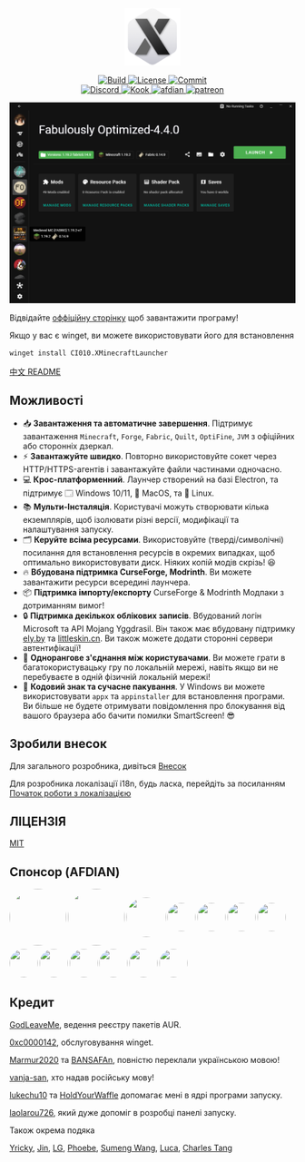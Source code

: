 <p align="center">
  <a href="https://xmcl.app" target="_blank">
    <img alt="Logo" width="100" src="xmcl-electron-app/icons/dark@256x256.png">
  </a>
</p>

<p align="center">
  <a href="https://github.com/Voxelum/x-minecraft-launcher">
    <img src="https://github.com/Voxelum/x-minecraft-launcher/workflows/Build/badge.svg" alt="Build">
  </a>
  <a href="https://github.com/Voxelum/x-minecraft-launcher/blob/master/LICENSE">
    <img src="https://img.shields.io/npm/l/@xmcl/core.svg" alt="License">
  </a>
  <a href="https://conventionalcommits.org">
    <img src="https://img.shields.io/badge/Conventional%20Commits-1.0.0-yellow.svg" alt="Commit">
  </a>
  <br>
  <a href="https://discord.gg/W5XVwYY7GQ">
    <img src="https://discord.com/api/guilds/405213567118213121/widget.png" alt="Discord">
  </a>
  <a href="https://kook.top/gqjSHh">
    <img src="https://img.shields.io/endpoint?url=https://api.xmcl.app/kook-badge" alt="Kook">
  </a>
  <a href="https://afdian.net/@ci010">
    <img src="https://img.shields.io/endpoint?url=https://api.xmcl.app/afdian-badge" alt="afdian">
  </a>
  <a href="https://patreon.com/xmcl">
    <img src="https://img.shields.io/endpoint.svg?url=https%3A%2F%2Fshieldsio-patreon.vercel.app%2Fapi%3Fusername%3Dxmcl%26type%3Dpledges" alt="patreon">
  </a>
</p>

![home](assets/home.png)

Відвідайте [оффіційну сторінку](https://xmcl.app) щоб завантажити програму!

Якщо у вас є winget, ви можете використовувати його для встановлення

```bash
winget install CI010.XMinecraftLauncher
```

[中文 README](README.zh.md)

## Можливості

- 📥 **Завантаження та автоматичне завершення**. Підтримує завантаження `Minecraft`, `Forge`, `Fabric`, `Quilt`, `OptiFine`, `JVM` з офіційних або сторонніх дзеркал.
- ⚡️ **Завантажуйте швидко**. Повторно використовуйте сокет через HTTP/HTTPS-агентів і завантажуйте файли частинами одночасно.
- 💻 **Крос-платформенний**. Лаунчер створений на базі Electron, та підтримує 🗔 Windows 10/11, 🍎 MacOS, та 🐧 Linux.
- 📚 **Мульти-Інсталяція**. Користувачі можуть створювати кілька екземплярів, щоб ізолювати різні версії, модифікації та налаштування запуску.
- 🗂 **Керуйте всіма ресурсами**. Використовуйте (тверді/символічні) посилання для встановлення ресурсів в окремих випадках, щоб оптимально використовувати диск. Ніяких копій модів скрізь! 😆
- 🔥 **Вбудована підтримка CurseForge, Modrinth**. Ви можете завантажити ресурси всередині лаунчера.
- 📦 **Підтримка імпорту/експорту** CurseForge & Modrinth Модпаки з дотриманням вимог!
- 🔒 **Підтримка декількох облікових записів**. Вбудований логін Microsoft та API Mojang Yggdrasil. Він також має вбудовану підтримку [ely.by](https://ely.by/) та [littleskin.cn](https://littleskin.cn). Ви також можете додати сторонні сервери автентифікації!
- 🔗 **Однорангове з'єднання між користувачами**. Ви можете грати в багатокористувацьку гру по локальній мережі, навіть якщо ви не перебуваєте в одній фізичній локальній мережі!
- 🔑 **Кодовий знак та сучасне пакування**. У Windows ви можете використовувати `appx` та `appinstaller` для встановлення програми. Ви більше не будете отримувати повідомлення про блокування від вашого браузера або бачити помилки SmartScreen! 😎

## Зробили внесок

Для загального розробника, дивіться [Внесок](./CONTRIBUTING.md)

Для розробника локалізації i18n, будь ласка, перейдіть за посиланням [Початок роботи з локалізацією](./CONTRIBUTING.i18n.md)

## ЛІЦЕНЗІЯ

[MIT](LICENSE)

## Спонсор (AFDIAN)

<!-- afdian-start -->
<div style="display: flex; align-items: center; justify-items:center; gap: 0.2em; flex-wrap: wrap;">
<a title="爱发电用户_9d663: ￥390.00" href="https://afdian.net/u/9d663ec6fb6711ec9ace52540025c377"> <img width="100" height="100" style="border-radius: 100%" src="https://pic1.afdiancdn.com/default/avatar/avatar-purple.png?imageView2/1/"> </a>
<a title="爱发电用户_19e29: ￥300.00" href="https://afdian.net/u/19e292c21a1d11ee929a52540025c377"> <img width="100" height="100" style="border-radius: 100%" src="https://pic1.afdiancdn.com/default/avatar/avatar-purple.png?imageView2/1/"> </a>
<a title="ahdg: ￥180.00" href="https://afdian.net/u/dd9058ce20df11eba5c052540025c377"> <img width="70" height="70" style="border-radius: 100%" src="https://pic1.afdiancdn.com/user/dd9058ce20df11eba5c052540025c377/avatar/0c776e6de1b1027e951c6d94919eb781_w1280_h1024_s364.jpg"> </a>
<a title="Kandk: ￥30.00" href="https://afdian.net/u/404b86a078e111ecab3652540025c377"> <img width="50" height="50" style="border-radius: 100%" src="https://pic1.afdiancdn.com/user/404b86a078e111ecab3652540025c377/avatar/dfa3e35a696d8d8af5425dd400d68a8d_w607_h527_s432.png"> </a>
<a title="白雨 楠: ￥30.00" href="https://afdian.net/u/7f6ad7161b3e11eb8d0e52540025c377"> <img width="50" height="50" style="border-radius: 100%" src="https://pic1.afdiancdn.com/user/7f6ad7161b3e11eb8d0e52540025c377/avatar/1fa3b75648a15aea8da202c6108d659b_w1153_h1153_s319.jpeg"> </a>
<a title="圣剑: ￥30.00" href="https://afdian.net/u/ef50bc78b3d911ecb85352540025c377"> <img width="50" height="50" style="border-radius: 100%" src="https://pic1.afdiancdn.com/user/user_upload_osl/8a1c4eb2e580b4b8b463ceb2114b6381_w132_h132_s3.jpeg"> </a>
<a title="同谋者: ￥30.00" href="https://afdian.net/u/7c3c65dc004a11eb9a6052540025c377"> <img width="50" height="50" style="border-radius: 100%" src="https://pic1.afdiancdn.com/default/avatar/avatar-blue.png"> </a>
<a title="染川瞳: ￥5.00" href="https://afdian.net/u/89b1218c86e011eaa4d152540025c377"> <img width="50" height="50" style="border-radius: 100%" src="https://pic1.afdiancdn.com/user/89b1218c86e011eaa4d152540025c377/avatar/9bf08f81d231f3054c98f9e5c1c8ce40_w640_h640_s57.jpg"> </a>
<a title="爱发电用户_CvQb: ￥5.00" href="https://afdian.net/u/177bea3cf47211ec990352540025c377"> <img width="50" height="50" style="border-radius: 100%" src="https://pic1.afdiancdn.com/default/avatar/avatar-purple.png"> </a>
<a title="水合: ￥5.00" href="https://afdian.net/u/039508f2b17d11ebad1052540025c377"> <img width="50" height="50" style="border-radius: 100%" src="https://pic1.afdiancdn.com/default/avatar/avatar-orange.png"> </a>
<a title="爱发电用户_0c5c8: ￥5.00" href="https://afdian.net/u/0c5c865e08ee11ecba1352540025c377"> <img width="50" height="50" style="border-radius: 100%" src="https://pic1.afdiancdn.com/default/avatar/avatar-purple.png?imageView2/1/"> </a>
<a title="DIO: ￥5.00" href="https://afdian.net/u/7ac297b4722211eab4a752540025c377"> <img width="50" height="50" style="border-radius: 100%" src="https://pic1.afdiancdn.com/default/avatar/avatar-purple.png"> </a>
<a title="爱发电用户_DJpu: ￥5.00" href="https://afdian.net/u/8c23a236cf7311ec9c3452540025c377"> <img width="50" height="50" style="border-radius: 100%" src="https://pic1.afdiancdn.com/default/avatar/avatar-purple.png"> </a>
</div>
<!-- afdian-end -->

## Кредит

[GodLeaveMe](https://github.com/GodLeaveMe), ведення реєстру пакетів AUR.

[0xc0000142](https://github.com/0xc0000142), обслуговування winget.

[Marmur2020](https://github.com/Marmur2020) та [BANSAFAn](https://github.com/BANSAFAn), повністю переклали українською мовою!

[vanja-san](https://github.com/vanja-san), хто надав російську мову!

[lukechu10](https://github.com/lukechu10) та [HoldYourWaffle](https://github.com/HoldYourWaffle) допомагає мені в ядрі програми запуску.

[laolarou726](https://github.com/laolarou726), який дуже допоміг в розробці панелі запуску.

Також окрема подяка

[Yricky](https://github.com/Yricky), [Jin](https://github.com/Indexyz), [LG](https://github.com/LasmGratel), [Phoebe](https://github.com/PhoebezZ), [Sumeng Wang](https://github.com/darkkingwsm), [Luca](https://github.com/LucaIsGenius), [Charles Tang](https://github.com/CharlesQT)

